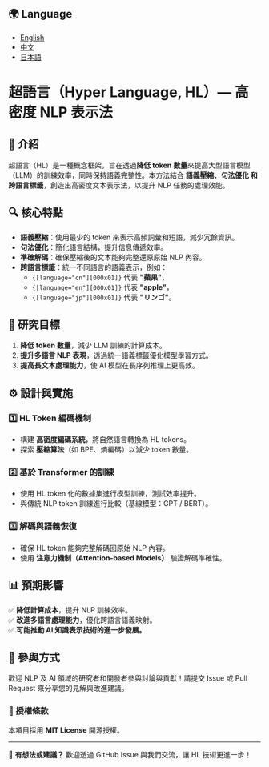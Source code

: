 ## 🌍 Language
- [English](README.md)
- [中文](README_zh.md)
- [日本語](README_jp.md)

# 超語言（Hyper Language, HL）— 高密度 NLP 表示法

## 📌 介紹
超語言（HL）是一種概念框架，旨在透過**降低 token 數量**來提高大型語言模型（LLM）的訓練效率，同時保持語義完整性。本方法結合 **語義壓縮、句法優化 和 跨語言標籤**，創造出高密度文本表示法，以提升 NLP 任務的處理效能。

## 🔍 核心特點
- **語義壓縮**：使用最少的 token 來表示高頻詞彙和短語，減少冗餘資訊。
- **句法優化**：簡化語言結構，提升信息傳遞效率。
- **準確解碼**：確保壓縮後的文本能夠完整還原原始 NLP 內容。
- **跨語言標籤**：統一不同語言的語義表示，例如：
  - `{[language="cn"][000x01]}` 代表 **"蘋果"**，
  - `{[language="en"][000x01]}` 代表 **"apple"**，
  - `{[language="jp"][000x01]}` 代表 **"リンゴ"**。

## 🎯 研究目標
1. **降低 token 數量**，減少 LLM 訓練的計算成本。
2. **提升多語言 NLP 表現**，透過統一語義標籤優化模型學習方式。
3. **提高長文本處理能力**，使 AI 模型在長序列推理上更高效。

## ⚙️ 設計與實施
### 1️⃣ HL Token 編碼機制
- 構建 **高密度編碼系統**，將自然語言轉換為 HL tokens。
- 探索 **壓縮算法**（如 BPE、熵編碼）以減少 token 數量。

### 2️⃣ 基於 Transformer 的訓練
- 使用 HL token 化的數據集進行模型訓練，測試效率提升。
- 與傳統 NLP token 訓練進行比較（基線模型：GPT / BERT）。

### 3️⃣ 解碼與語義恢復
- 確保 HL token 能夠完整解碼回原始 NLP 內容。
- 使用 **注意力機制（Attention-based Models）** 驗證解碼準確性。

## 📊 預期影響
✅ **降低計算成本**，提升 NLP 訓練效率。  
✅ **改進多語言處理能力**，優化跨語言語義映射。  
✅ **可能推動 AI 知識表示技術的進一步發展。**  

## 📝 參與方式
歡迎 NLP 及 AI 領域的研究者和開發者參與討論與貢獻！請提交 Issue 或 Pull Request 來分享您的見解與改進建議。

### 🔗 授權條款
本項目採用 **MIT License** 開源授權。

---

📢 **有想法或建議？** 歡迎透過 GitHub Issue 與我們交流，讓 HL 技術更進一步！
